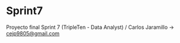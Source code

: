 # Sprint7
Proyecto final Sprint 7 (TripleTen - Data Analyst) / Carlos Jaramillo → cejp9805@gmail.com
